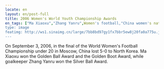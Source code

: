 ```yaml
---
locate: en
layout: en/post-full
title: 2006 Women's World Youth Championship Awards
en_tags: ["Ma Xiaoxu","Zhang Yanru",Women's football,"China women's national football team","World Youth Championship","2006"]
type: image
featimg: http://ws1.sinaimg.cn/large/7bb8bd97gy1fx7bbr5ew8j20fa0a775u.jpg
---
```


On September 3, 2006, in the final of the World Women's Football Championship under 20 in Moscow, China lost 5-0 to North Korea. Ma Xiaoxu won the Golden Ball Award and the Golden Boot Award, while goalkeeper Zhang Yanru won the Silver Ball Award.